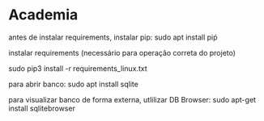 # Academia
antes de instalar requirements, instalar pip: sudo apt install piṕ

instalar requirements (necessário para operação correta do projeto)

sudo pip3 install -r requirements_linux.txt

para abrir banco: sudo apt install sqlite

para visualizar banco de forma externa, utlilizar DB Browser: sudo apt-get install sqlitebrowser
